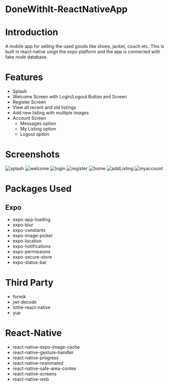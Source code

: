 # DoneWithIt-ReactNativeApp

# Introduction

A mobile app for selling the used goods like shoes, jacket, couch etc. This is built in react-native usign the expo platform and the app is connected with fake node database.

# Features

- Splash
- Welcome Screen with Login/Logout Button and Screen
- Register Screen
- View all recent and old listings
- Add new listing with multiple images
- Account Screen
  - Messages option
  - My Listing option
  - Logout option

# Screenshots

![splash](/documents/splash].png)
![welcome](/documents/welcome].png)
![login](/documents/login].png)
![register](/documents/register].png)
![home](/documents/home].png)
![addListing](/documents/addListing].png)
![myaccount](/documents/myaccount].png)

# Packages Used

## Expo

- expo-app-loading
- expo-blur
- expo-constants
- expo-image-picker
- expo-location
- expo-notifications
- expo-permissions
- expo-secure-store
- expo-status-bar

# Third Party

- formik
- jwt-decode
- lottie-react-native
- yup

# React-Native

- react-native-expo-image-cache
- react-native-gesture-handler
- react-native-progress
- react-native-reanimated
- react-native-safe-area-contex
- react-native-screens
- react-native-web
